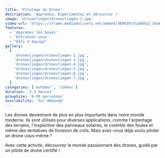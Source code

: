 ```yaml
---
title: 'Pilotage de Drone'
description: 'Apprenez, Expérimentez et Découvrez !'
image: 'dronevliegen/dronevliegen-1.jpg'
video-url: 'https://iframe.mediadelivery.net/embed/369439/d1ad05d2-54ab-4b52-8e64-2943ff452f8b'
features:
  - 'Apprenez les bases'
  - 'Entraînez-vous'
  - "Défi d'équipe"
gallery:
  [
    'dronevliegen/dronevliegen-2.jpg',
    'dronevliegen/dronevliegen-3.jpg',
    'dronevliegen/dronevliegen-4.jpg',
    'dronevliegen/dronevliegen-5.jpg',
    'dronevliegen/dronevliegen-6.jpg',
    'dronevliegen/dronevliegen-7.jpg',
  ]
categories: ['outdoor', 'indoor']
duration: '2-3 heures'
groupSize: '8-50 personnes'
availability: 'Sur demande'
---
```


Les drones deviennent de plus en plus importants dans notre monde moderne. Ils sont utilisés pour diverses applications, comme l'arpentage des terrains, l'inspection des panneaux solaires, le contrôle des foules et même des tentatives de livraison de colis. Mais avez-vous déjà voulu piloter un drone vous-même ?

Avec cette activité, découvrez le monde passionnant des drones, guidé par un pilote de drone certifié !

